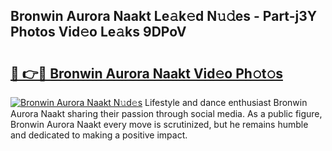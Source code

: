 ## Bronwin Aurora Naakt Le𝚊k𝚎d N𝚞𝚍es - Part-j3Y Photos Vid𝚎o Le𝚊ks 9DPoV

# <h2><a href="http://fb9a7n9.evod.top/?m=Bronwin+Aurora+Naakt">🔗 👉🔴 Bronwin Aurora Naakt Vid𝚎o Ph𝚘t𝚘s</a></h2>

[![Bronwin Aurora Naakt N𝚞d𝚎s](https://i.imgur.com/8V9OHl7.gif)](http://fb9a7n9.evod.top/?m=Bronwin+Aurora+Naakt)
Lifestyle and dance enthusiast Bronwin Aurora Naakt sharing their passion through social media. As a public figure, Bronwin Aurora Naakt every move is scrutinized, but he remains humble and dedicated to making a positive impact. 
